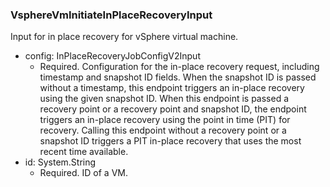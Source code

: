 ### VsphereVmInitiateInPlaceRecoveryInput
Input for in place recovery for vSphere virtual machine.

- config: InPlaceRecoveryJobConfigV2Input
  - Required. Configuration for the in-place recovery request, including timestamp and snapshot ID fields. When the snapshot ID is passed without a timestamp, this endpoint triggers an in-place recovery using the given snapshot ID. When this endpoint is passed a recovery point or a recovery point and snapshot ID, the endpoint triggers an in-place recovery using the point in time (PIT) for recovery. Calling this endpoint without a recovery point or a snapshot ID triggers a PIT in-place recovery that uses the most recent time available.
- id: System.String
  - Required. ID of a VM.
